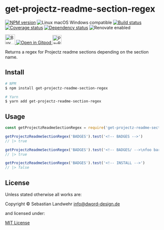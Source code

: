 <!-- TITLE/ -->
# get-projectz-readme-section-regex
<!-- /TITLE -->

<!-- BADGES/ -->
[![NPM version](https://img.shields.io/npm/v/get-projectz-readme-section-regex.svg)](https://npmjs.org/package/get-projectz-readme-section-regex)
![Linux macOS Windows compatible](https://img.shields.io/badge/os-linux%20%7C%C2%A0macos%20%7C%C2%A0windows-blue)
[![Build status](https://img.shields.io/github/workflow/status/dword-design/get-projectz-readme-section-regex/build)](https://github.com/dword-design/get-projectz-readme-section-regex/actions)
[![Coverage status](https://img.shields.io/coveralls/dword-design/get-projectz-readme-section-regex)](https://coveralls.io/github/dword-design/get-projectz-readme-section-regex)
[![Dependency status](https://img.shields.io/david/dword-design/get-projectz-readme-section-regex)](https://david-dm.org/dword-design/get-projectz-readme-section-regex)
![Renovate enabled](https://img.shields.io/badge/renovate-enabled-brightgreen)

<a href="https://www.buymeacoffee.com/dword">
  <img
    src="https://www.buymeacoffee.com/assets/img/guidelines/download-assets-sm-2.svg"
    alt="Buy Me a Coffee"
    height="32"
  >
</a><a href="https://gitpod.io/#https://github.com/dword-design/get-projectz-readme-section-regex">
  <img src="https://gitpod.io/button/open-in-gitpod.svg" alt="Open in Gitpod">
</a>
<a href="https://paypal.me/SebastianLandwehr">
  <img
    src="https://upload.wikimedia.org/wikipedia/commons/b/b5/PayPal.svg"
    alt="PayPal"
    height="30"
  >
</a>
<!-- /BADGES -->


<!-- DESCRIPTION/ -->
Returns a regex for Projectz readme sections depending on the section name.
<!-- /DESCRIPTION -->

<!-- INSTALL/ -->
## Install

```bash
# NPM
$ npm install get-projectz-readme-section-regex

# Yarn
$ yarn add get-projectz-readme-section-regex
```
<!-- /INSTALL -->

## Usage
```js
const getProjectzReadmeSectionRegex = require('get-projectz-readme-section-regex')

getProjectzReadmeSectionRegex('BADGES').test('<!-- BADGES -->')
// |> true

getProjectzReadmeSectionRegex('BADGES').test('<!-- BADGES/ -->\nfoo bar baz<!-- /BADGES -->')
// |> true

getProjectzReadmeSectionRegex('BADGES').test('<!-- INSTALL -->')
// |> false
```

<!-- LICENSE/ -->
## License

Unless stated otherwise all works are:

Copyright &copy; Sebastian Landwehr <info@dword-design.de>

and licensed under:

[MIT License](https://opensource.org/licenses/MIT)
<!-- /LICENSE -->
